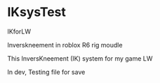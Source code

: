 # IKsysTest
IKforLW

Inverskneement in roblox R6 rig moudle

This InversKneement (IK) system for my game LW

In dev, Testing file for save
